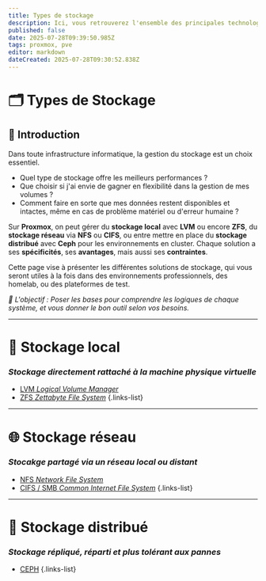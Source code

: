 ```yaml
---
title: Types de stockage
description: Ici, vous retrouverez l'ensemble des principales technologies de stockage disponibles sur Proxmox VE
published: false
date: 2025-07-28T09:39:50.985Z
tags: proxmox, pve
editor: markdown
dateCreated: 2025-07-28T09:30:52.838Z
---
```


# 🗂️ Types de Stockage


## 📌 Introduction

Dans toute infrastructure informatique, la gestion du stockage est un choix essentiel. 
* Quel type de stockage offre les meilleurs performances ?
* Que choisir si j'ai envie de gagner en flexibilité dans la gestion de mes volumes ?
* Comment faire en sorte que mes données restent disponibles et intactes, même en cas de problème matériel ou d'erreur humaine ? 

Sur **Proxmox**, on peut gérer du **stockage local** avec **LVM** ou encore **ZFS**, du **stockage réseau** via **NFS** ou **CIFS**, ou entre mettre en place du **stockage distribué** avec **Ceph** pour les environnements en cluster. Chaque solution a ses **spécificités**, ses **avantages**, mais aussi ses **contraintes**.

Cette page vise à présenter les différentes solutions de stockage, qui vous seront utiles à la fois dans des environnements professionnels, des homelab, ou des plateformes de test.

*🎯 L'objectif : Poser les bases pour comprendre les logiques de chaque système, et vous donner le bon outil selon vos besoins.*

---

# 🧩 Stockage local
### *Stockage directement rattaché à la machine physique virtuelle*

- [LVM *Logical Volume Manager*](/Proxmox/stockage/types-de-stockage/lvm)
- [ZFS *Zettabyte File System*](/Proxmox/stockage/types-de-stockage/zfs)
{.links-list}

---

# 🌐 Stockage réseau
### *Stocakge partagé via un réseau local ou distant*

- [NFS *Network File System*](/Proxmox/stockage/types-de-stockage/nfs)
- [CIFS / SMB *Common Internet File System*](/Proxmox/stockage/types-de-stockage/cifs-smb)
{.links-list}

---

# 🧬 Stockage distribué
### *Stockage répliqué, réparti et plus tolérant aux pannes*

- [CEPH](/Proxmox/stockage/types-de-stockage/ceph)
{.links-list}

